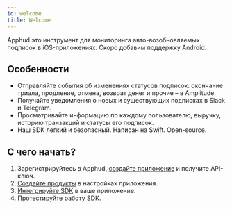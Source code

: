 ```yaml
---
id: welcome
title: Welcome
---
```

Apphud это инструмент для мониторинга авто-возобновляемых подписок в iOS-приложениях. Скоро добавим поддержку Android.

## Особенности

- Отправляйте события об изменениях статусов подписок: окончание триала, продление, отмена, возврат денег и прочие – в Amplitude.
- Получайте уведомления о новых и существующих подписках в Slack и Telegram.
- Просматривайте информацию по каждому пользователю, выручку, историю транзакций и статусы его подписок.
- Наш SDK легкий и безопасный. Написан на Swift. Open-source.

## С чего начать?

1. Зарегистрируйтесь в Apphud, [создайте приложение](creating-app.md) и получите API-ключ.
2. [Создайте продукты](adding-products.md) в настройках приложения.
3. [Интегрируйте SDK](sdk-integration.md) в ваше приложение.
4. [Протестируйте](testing.md) работу SDK.